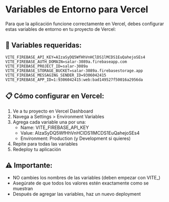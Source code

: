 # Variables de Entorno para Vercel

Para que la aplicación funcione correctamente en Vercel, debes configurar estas variables de entorno en tu proyecto de Vercel:

## 🔧 Variables requeridas:

```
VITE_FIREBASE_API_KEY=AIzaSyDQ5WfHhVnHClDS1lMCDS1EuQahejoSEs4
VITE_FIREBASE_AUTH_DOMAIN=salar-3089a.firebaseapp.com
VITE_FIREBASE_PROJECT_ID=salar-3089a
VITE_FIREBASE_STORAGE_BUCKET=salar-3089a.firebasestorage.app
VITE_FIREBASE_MESSAGING_SENDER_ID=9306042415
VITE_FIREBASE_APP_ID=1:9306042415:web:bad149527f50016a2956da
```

## 📋 Cómo configurar en Vercel:

1. Ve a tu proyecto en Vercel Dashboard
2. Navega a Settings > Environment Variables
3. Agrega cada variable una por una:
   - Name: VITE_FIREBASE_API_KEY
   - Value: AIzaSyDQ5WfHhVnHClDS1lMCDS1EuQahejoSEs4
   - Environment: Production (y Development si quieres)
4. Repite para todas las variables
5. Redeploy tu aplicación

## ⚠️ Importante:
- NO cambies los nombres de las variables (deben empezar con VITE_)
- Asegúrate de que todos los valores estén exactamente como se muestran
- Después de agregar las variables, haz un nuevo deployment